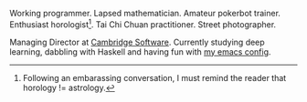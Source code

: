 Working programmer. Lapsed mathematician. Amateur pokerbot trainer. Enthusiast horologist[^1]. Tai Chi Chuan practitioner. Street photographer.

Managing Director at [Cambridge Software](http://www.cambridgesoftware.co.uk). Currently studying deep learning, dabbling with Haskell and having fun with [my emacs config](/blog/my-emacs-config/).

[^1]: Following an embarassing conversation, I must remind the reader that horology != astrology.
